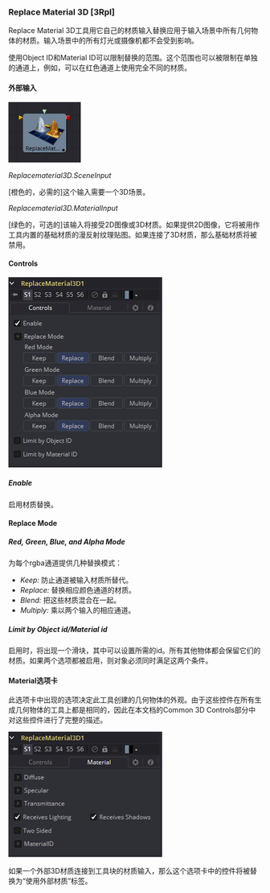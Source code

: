 ### Replace Material 3D [3Rpl]

Replace Material 3D工具用它自己的材质输入替换应用于输入场景中所有几何物体的材质。输入场景中的所有灯光或摄像机都不会受到影响。

使用Object ID和Material ID可以限制替换的范围。这个范围也可以被限制在单独的通道上，例如，可以在红色通道上使用完全不同的材质。

#### 外部输入

 ![3Rpl_tile](images\3Rpl_tile.jpg)

*Replacematerial3D.SceneInput* 

[橙色的，必需的]这个输入需要一个3D场景。

*Replacematerial3D.MaterialInput* 

[绿色的，可选的]该输入将接受2D图像或3D材质。如果提供2D图像，它将被用作工具内置的基础材质的漫反射纹理贴图。如果连接了3D材质，那么基础材质将被禁用。

#### Controls

![3Rpl_Controls](images\3Rpl_Controls.png)

##### Enable

启用材质替换。

#### Replace Mode

##### Red, Green, Blue, and Alpha Mode

为每个rgba通道提供几种替换模式：

- *Keep:* 防止通道被输入材质所替代。
- *Replace:* 替换相应颜色通道的材质。
- *Blend:* 把这些材质混合在一起。
- *Multiply:* 乘以两个输入的相应通道。

##### Limit by Object id/Material id

启用时，将出现一个滑块，其中可以设置所需的id。所有其他物体都会保留它们的材质。如果两个选项都被启用，则对象必须同时满足这两个条件。

#### Material选项卡

此选项卡中出现的选项决定此工具创建的几何物体的外观。由于这些控件在所有生成几何物体的工具上都是相同的，因此在本文档的Common 3D Controls部分中对这些控件进行了完整的描述。

![3Rpl_Material](images\3Rpl_Material.png)

如果一个外部3D材质连接到工具块的材质输入，那么这个选项卡中的控件将被替换为“使用外部材质”标签。

